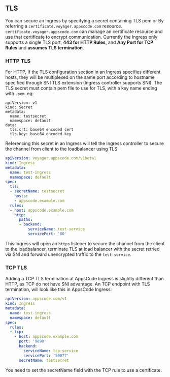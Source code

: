 ## TLS
You can secure an Ingress by specifying a secret containing TLS pem or By referring a `certificate.voyager.appscode.com` resource.
`certificate.voyager.appscode.com` can manage an certificate resource and use that certificate to encrypt communication.
Currently the Ingress only supports a
single TLS port, **443 for HTTP Rules**, and **Any Port for TCP Rules** and **assumes TLS termination**.

### HTTP TLS
For HTTP, If the TLS configuration section in an Ingress specifies different hosts, they will be multiplexed
on the same port according to hostname specified through SNI TLS extension
(Ingress controller supports SNI). The TLS secret must contain pem file to use for TLS, with a
key name ending with `.pem`. eg:

```
apiVersion: v1
kind: Secret
metadata:
  name: testsecret
  namespace: default
data:
  tls.crt: base64 encoded cert
  tls.key: base64 encoded key
```

Referencing this secret in an Ingress will tell the Ingress controller to secure the channel from
client to the loadbalancer using TLS:
```yaml
apiVersion: voyager.appscode.com/v1beta1
kind: Ingress
metadata:
  name: test-ingress
  namespace: default
spec:
  tls:
  - secretName: testsecret
    hosts:
    - appscode.example.com
  rules:
  - host: appscode.example.com
    http:
      paths:
      - backend:
          serviceName: test-service
          servicePort: '80'

```
This Ingress will open an `https` listener to secure the channel from the client to the loadbalancer,
terminate TLS at load balancer with the secret retried via SNI and forward unencrypted traffic to the
`test-service`.

### TCP TLS
Adding a TCP TLS termination at AppsCode Ingress is slightly different than HTTP, as TCP do not have
SNI advantage. An TCP endpoint with TLS termination, will look like this in AppsCode Ingress:
```yaml
apiVersion: appscode.com/v1
kind: Ingress
metadata:
  name: test-ingress
  namespace: default
spec:
  rules:
  - tcp:
    - host: appscode.example.com
      port: '9898'
      backend:
        serviceName: tcp-service
        servicePort: '50077'
      secretName: testsecret

```
You need to set  the secretName field with the TCP rule to use a certificate.
